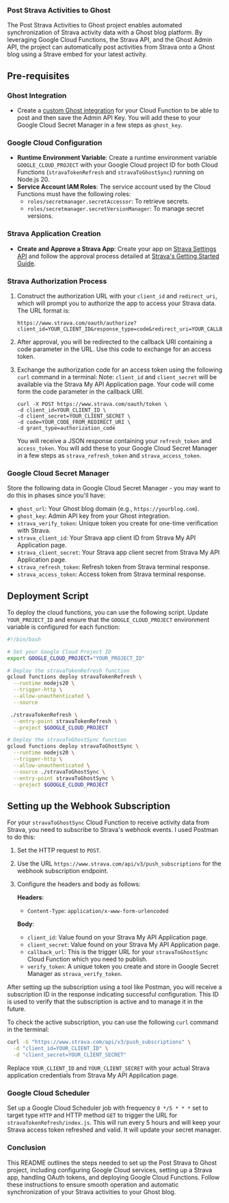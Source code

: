 
### Post Strava Activities to Ghost

The Post Strava Activities to Ghost project enables automated synchronization of Strava activity data with a Ghost blog platform. By leveraging Google Cloud Functions, the Strava API, and the Ghost Admin API, the project can automatically post activities from Strava onto a Ghost blog using a Strave embed for your latest activity.

## Pre-requisites

### Ghost Integration

- Create a [custom Ghost integration](https://ghost.org/integrations/custom-integrations/) for your Cloud Function to be able to post and then save the Admin API Key. You will add these to your Google Cloud Secret Manager in a few steps as `ghost_key`.

### Google Cloud Configuration

- **Runtime Environment Variable**: Create a runtime environment variable `GOOGLE_CLOUD_PROJECT` with your Google Cloud project ID for both Cloud Functions (`stravaTokenRefresh` and `stravaToGhostSync`) running on Node.js 20.
- **Service Account IAM Roles**: The service account used by the Cloud Functions must have the following roles:
  - `roles/secretmanager.secretAccessor`: To retrieve secrets.
  - `roles/secretmanager.secretVersionManager`: To manage secret versions.

### Strava Application Creation

- **Create and Approve a Strava App**: Create your app on [Strava Settings API](https://www.strava.com/settings/api) and follow the approval process detailed at [Strava's Getting Started Guide](https://developers.strava.com/docs/getting-started/).

### Strava Authorization Process

1. Construct the authorization URL with your `client_id` and `redirect_uri`, which will prompt you to authorize the app to access your Strava data. The URL format is:

   ```
   https://www.strava.com/oauth/authorize?client_id=YOUR_CLIENT_ID&response_type=code&redirect_uri=YOUR_CALLBACK_URL&approval_prompt=force&scope=read_all,profile:read_all,activity:read_all
   ```

2. After approval, you will be redirected to the callback URI containing a code parameter in the URL. Use this code to exchange for an access token.

3. Exchange the authorization code for an access token using the following `curl` command in a terminal:
   Note: `client_id` and `client_secret` will be available via the Strava My API Application page. Your code will come form the code parameter in the callback URI.

   ```
   curl -X POST https://www.strava.com/oauth/token \
   -d client_id=YOUR_CLIENT_ID \
   -d client_secret=YOUR_CLIENT_SECRET \
   -d code=YOUR_CODE_FROM_REDIRECT_URI \
   -d grant_type=authorization_code
   ```

   You will receive a JSON response containing your `refresh_token` and `access_token`. You will add these to your Google Cloud Secret Manager in a few steps as `strava_refresh_token` and `strava_access_token`.

### Google Cloud Secret Manager

Store the following data in Google Cloud Secret Manager - you may want to do this in phases since you'll have:

- `ghost_url`: Your Ghost blog domain (e.g., `https://yourblog.com`).
- `ghost_key`: Admin API key from your Ghost integration.
- `strava_verify_token`: Unique token you create for one-time verification with Strava.
- `strava_client_id`: Your Strava app client ID from Strava My API Application page.
- `strava_client_secret`: Your Strava app client secret from Strava My API Application page.
- `strava_refresh_token`: Refresh token from Strava terminal response.
- `strava_access_token`: Access token from Strava terminal response.

## Deployment Script

To deploy the cloud functions, you can use the following script. Update `YOUR_PROJECT_ID` and ensure that the `GOOGLE_CLOUD_PROJECT` environment variable is configured for each function:

```bash
#!/bin/bash

# Set your Google Cloud Project ID
export GOOGLE_CLOUD_PROJECT="YOUR_PROJECT_ID"

# Deploy the stravaTokenRefresh function
gcloud functions deploy stravaTokenRefresh \
  --runtime nodejs20 \
  --trigger-http \
  --allow-unauthenticated \
  --source

 ./stravaTokenRefresh \
  --entry-point stravaTokenRefresh \
  --project $GOOGLE_CLOUD_PROJECT

# Deploy the stravaToGhostSync function
gcloud functions deploy stravaToGhostSync \
  --runtime nodejs20 \
  --trigger-http \
  --allow-unauthenticated \
  --source ./stravaToGhostSync \
  --entry-point stravaToGhostSync \
  --project $GOOGLE_CLOUD_PROJECT
```

## Setting up the Webhook Subscription

For your `stravaToGhostSync` Cloud Function to receive activity data from Strava, you need to subscribe to Strava's webhook events. I used Postman to do this:

1. Set the HTTP request to `POST`.
2. Use the URL `https://www.strava.com/api/v3/push_subscriptions` for the webhook subscription endpoint.
3. Configure the headers and body as follows:

   **Headers**:
   - `Content-Type`: `application/x-www-form-urlencoded`
   
   **Body**:
   - `client_id`: Value found on your Strava My API Application page.
   - `client_secret`: Value found on your Strava My API Application page.
   - `callback_url`: This is the trigger URL for your `stravaToGhostSync` Cloud Function which you need to publish.
   - `verify_token`: A unique token you create and store in Google Secret Manager as `strava_verify_token`.

After setting up the subscription using a tool like Postman, you will receive a subscription ID in the response indicating successful configuration. This ID is used to verify that the subscription is active and to manage it in the future.

To check the active subscription, you can use the following `curl` command in the terminal:

```bash
curl -G "https://www.strava.com/api/v3/push_subscriptions" \
  -d "client_id=YOUR_CLIENT_ID" \
  -d "client_secret=YOUR_CLIENT_SECRET"
```

Replace `YOUR_CLIENT_ID` and `YOUR_CLIENT_SECRET` with your actual Strava application credentials from Strava My API Application page.

### Google Cloud Scheduler

Set up a Google Cloud Scheduler job with frequency `0 */5 * * *` set to target type `HTTP` and HTTP method `GET` to trigger the URL for `stravaTokenRefresh/index.js`. This will run every 5 hours and will keep your Strava access token refreshed and valid. It will update your secret manager.

### Conclusion

This README outlines the steps needed to set up the Post Strava to Ghost project, including configuring Google Cloud services, setting up a Strava app, handling OAuth tokens, and deploying Google Cloud Functions. Follow these instructions to ensure smooth operation and automatic synchronization of your Strava activities to your Ghost blog. 
